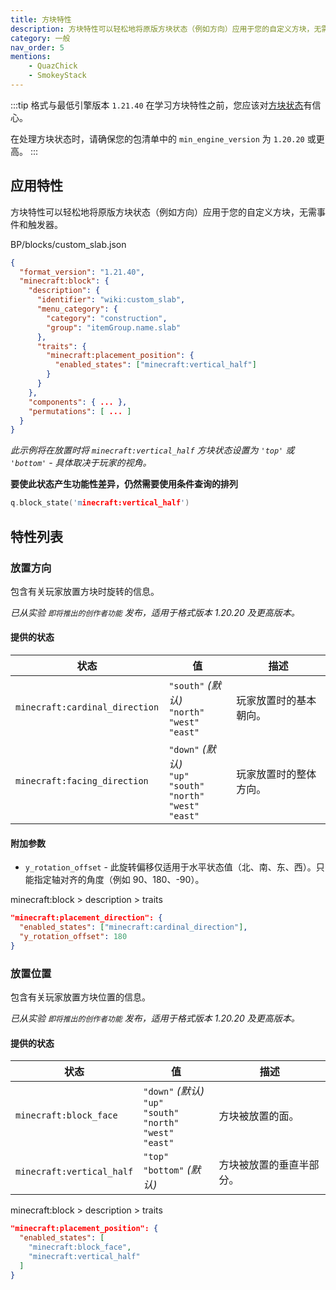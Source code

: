 ```yaml
---
title: 方块特性
description: 方块特性可以轻松地将原版方块状态（例如方向）应用于您的自定义方块，无需事件和触发器。
category: 一般
nav_order: 5
mentions:
    - QuazChick
    - SmokeyStack
---
```


:::tip 格式与最低引擎版本 `1.21.40`
在学习方块特性之前，您应该对[方块状态](../blocks/block-states.md)有信心。

在处理方块状态时，请确保您的包清单中的 `min_engine_version` 为 `1.20.20` 或更高。
:::

## 应用特性

方块特性可以轻松地将原版方块状态（例如方向）应用于您的自定义方块，无需事件和触发器。

<CodeHeader>BP/blocks/custom_slab.json</CodeHeader>

```json
{
  "format_version": "1.21.40",
  "minecraft:block": {
    "description": {
      "identifier": "wiki:custom_slab",
      "menu_category": {
        "category": "construction",
        "group": "itemGroup.name.slab"
      },
      "traits": {
        "minecraft:placement_position": {
          "enabled_states": ["minecraft:vertical_half"]
        }
      }
    },
    "components": { ... },
    "permutations": [ ... ]
  }
}
```

_此示例将在放置时将 `minecraft:vertical_half` 方块状态设置为 `'top'` 或 `'bottom'` - 具体取决于玩家的视角。_

**要使此状态产生功能性差异，仍然需要使用条件查询的排列**

```c
q.block_state('minecraft:vertical_half')
```

## 特性列表

### 放置方向

包含有关玩家放置方块时旋转的信息。

_已从实验 `即将推出的创作者功能` 发布，适用于格式版本 1.20.20 及更高版本。_

#### 提供的状态

| 状态                          | 值                                                                                  | 描述                                          |
| ----------------------------- | ----------------------------------------------------------------------------------- | --------------------------------------------- |
| `minecraft:cardinal_direction` | `"south"` _(默认)_<br>`"north"`<br>`"west"`<br>`"east"`                          | 玩家放置时的基本朝向。                       |
| `minecraft:facing_direction`   | `"down"` _(默认)_<br>`"up"`<br>`"south"`<br>`"north"`<br>`"west"`<br>`"east"`  | 玩家放置时的整体方向。                       |

#### 附加参数

-   `y_rotation_offset` - 此旋转偏移仅适用于水平状态值（北、南、东、西）。只能指定轴对齐的角度（例如 90、180、-90）。

<CodeHeader>minecraft:block > description > traits</CodeHeader>

```json
"minecraft:placement_direction": {
  "enabled_states": ["minecraft:cardinal_direction"],
  "y_rotation_offset": 180
}
```

### 放置位置

包含有关玩家放置方块位置的信息。

_已从实验 `即将推出的创作者功能` 发布，适用于格式版本 1.20.20 及更高版本。_

#### 提供的状态

| 状态                     | 值                                                                                  | 描述                                         |
| ------------------------ | ----------------------------------------------------------------------------------- | -------------------------------------------- |
| `minecraft:block_face`    | `"down"` _(默认)_<br>`"up"`<br>`"south"`<br>`"north"`<br>`"west"`<br>`"east"`   | 方块被放置的面。                             |
| `minecraft:vertical_half` | `"top"`<br>`"bottom"` _(默认)_                                                    | 方块被放置的垂直半部分。                     |

<CodeHeader>minecraft:block > description > traits</CodeHeader>

```json
"minecraft:placement_position": {
  "enabled_states": [
    "minecraft:block_face",
    "minecraft:vertical_half"
  ]
}
```